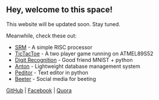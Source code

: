## Hey, welcome to this space!

This website will be updated soon. Stay tuned.

Meanwhile, check these out:
- [SRM](https://shubham1172.github.io/SRM/) - A simple RISC processor
- [TicTacToe](https://shubham1172.github.io/TicTacToe/) - A two player game running on ATMEL89S52
- [Digit Recognition](https://shubham1172.github.io/MNISTDigitRecoginition/) - Good friend MNIST + python
- [Anton](https://shubham1172.github.io/anton/) - Lightweight database management system
- [Peditor](https://shubham1172.github.io/peditor/) - Text editor in python
- [Beeter](https://shubham1172.github.io/beeter/) - Social media for beeting

[GitHub](https://github.com/shubham1172) | [Facebook](https://www.facebook.com/shubhamsharma1172) | [Quora](https://www.quora.com/profile/Shubham-Sharma-522)
